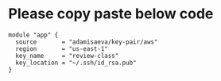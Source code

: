 # Please copy paste below code

```
module "app" {
  source       = "adamisaeva/key-pair/aws"
  region       = "us-east-1"
  key_name     = "review-class"
  key_location = "~/.ssh/id_rsa.pub"
}
```
